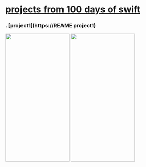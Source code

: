 # [projects from 100 days of swift](https://www.hackingwithswift.com/100)
### . [project1](**https://REAME project1**)

<img src="**project1_screen1**" width="200" height="400">
<img src="**project1_screen2**"  width="200" height="400">
